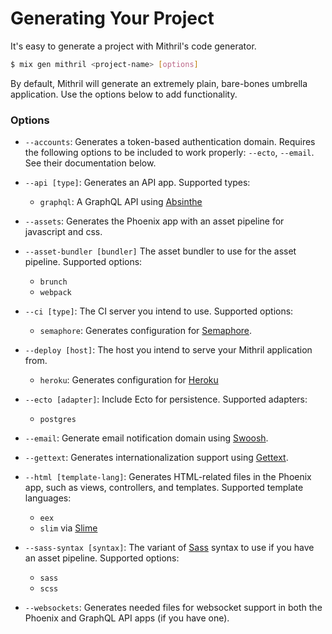 # Generating Your Project

It's easy to generate a project with Mithril's code generator.

```sh
$ mix gen mithril <project-name> [options]
```

By default, Mithril will generate an extremely plain, bare-bones umbrella
application. Use the options below to add functionality.

### Options

- `--accounts`: Generates a token-based authentication domain. Requires 
  the following options to be included to work properly: `--ecto`, 
  `--email`. See their documentation below.

- `--api [type]`: Generates an API app. Supported types:
  - `graphql`: A GraphQL API using [Absinthe](https://absinthe-graphql.org)

- `--assets`: Generates the Phoenix app with an asset pipeline for javascript and css.

- `--asset-bundler [bundler]` The asset bundler to use for the asset pipeline. Supported options:
  - `brunch`
  - `webpack`

- `--ci [type]`: The CI server you intend to use. Supported options:
  - `semaphore`: Generates configuration for [Semaphore](https://semaphoreci.com).

- `--deploy [host]`: The host you intend to serve your Mithril application from.
  - `heroku`: Generates configuration for [Heroku](https://heroku.com)

- `--ecto [adapter]`: Include Ecto for persistence. Supported adapters:
  - `postgres`

- `--email`: Generate email notification domain using [Swoosh](https://github.com/swoosh/swoosh).

- `--gettext`: Generates internationalization support using [Gettext](https://github.com/elixir-lang/gettext).

- `--html [template-lang]`: Generates HTML-related files in the Phoenix app, such as views, controllers, and templates.
  Supported template languages:
  - `eex`
  - `slim` via [Slime](http://slime-lang.com/)

- `--sass-syntax [syntax]`: The variant of [Sass](http://sass-lang.com) syntax to use if you have an asset pipeline. Supported options:
  - `sass`
  - `scss`

- `--websockets`: Generates needed files for websocket support in both the Phoenix and GraphQL API apps (if you have one).
